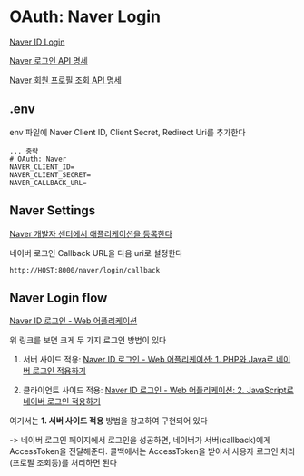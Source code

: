 
# OAuth: Naver Login

[Naver ID Login](https://developers.naver.com/docs/login/overview/overview.md)

[Naver 로그인 API 명세](https://developers.naver.com/docs/login/api/api.md)

[Naver 회원 프로필 조회 API 명세](https://developers.naver.com/docs/login/profile/profile.md)

## .env

env 파일에 Naver Client ID, Client Secret, Redirect Uri를 추가한다

```shell
... 중략
# OAuth: Naver
NAVER_CLIENT_ID=
NAVER_CLIENT_SECRET=
NAVER_CALLBACK_URL=
```

## Naver Settings

[Naver 개발자 센터에서 애플리케이션을 등록한다](https://developers.naver.com/apps/#/register?api=nvlogin)

네이버 로그인 Callback URL을 다음 uri로 설정한다

```shell
http://HOST:8000/naver/login/callback
```

## Naver Login flow

[Naver ID 로그인 - Web 어플리케이션](https://developers.naver.com/docs/login/web/web.md)

위 링크를 보면 크게 두 가지 로그인 방법이 있다

1. 서버 사이드 적용: [Naver ID 로그인 - Web 어플리케이션: 1. PHP와 Java로 네이버 로그인 적용하기](https://developers.naver.com/docs/login/web/web.md)

2. 클라이언트 사이드 적용: [Naver ID 로그인 - Web 어플리케이션: 2. JavaScript로 네이버 로그인 적용하기](https://developers.naver.com/docs/login/web/web.md)

여기서는 **1. 서버 사이드 적용** 방법을 참고하여 구현되어 있다

-> 네이버 로그인 페이지에서 로그인을 성공하면, 네이버가 서버(callback)에게 AccessToken을 전달해준다. 콜백에서는 AccessToken을 받아서 사용자 로그인 처리(프로필 조회등)를 처리하면 된다